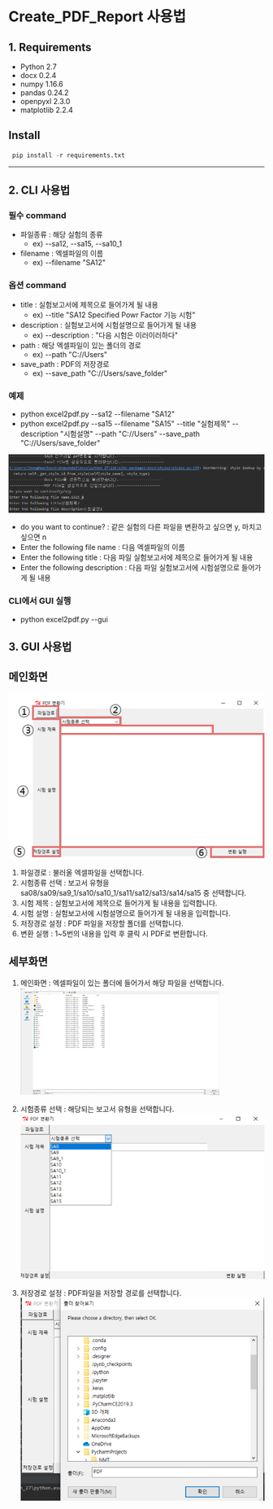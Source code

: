 # Create_PDF_Report 사용법

## 1. Requirements
- Python 2.7
- docx 0.2.4
- numpy 1.16.6
- pandas 0.24.2
- openpyxl 2.3.0
- matplotlib 2.2.4

## Install
``` Python
 pip install -r requirements.txt
```
---
## 2. CLI 사용법
### 필수 command
- 파일종류 : 해당 실험의 종류 
  - ex) --sa12, --sa15, --sa10_1
- filename : 엑셀파일의 이름 
  - ex) --filename "SA12"

### 옵션 command
- title : 실험보고서에 제목으로 들어가게 될 내용 
  - ex) --title "SA12 Specified Powr Factor 기능 시험"
- description : 실험보고서에 시험설명으로 들어가게 될 내용 
  - ex) --description : "다음 시험은 이러이러하다"
- path : 해당 엑셀파일이 있는 폴더의 경로
  - ex) --path "C://Users"
- save_path : PDF의 저장경로
  - ex) --save_path "C://Users/save_folder"
  
### 예제
 - python excel2pdf.py --sa12 --filename "SA12"
 - python excel2pdf.py --sa15 --filename "SA15" --title "실험제목" --description "시험설명" --path "C://Users" --save_path "C://Users/save_folder"
 
 ![CLI예제](/PDF/img/CLI예제.png)
 - do you want to continue? : 같은 실험의 다른 파일을 변환하고 싶으면 y, 마치고 싶으면 n
 - Enter the following file name : 다음 엑셀파일의 이름
 - Enter the following title : 다음 파일 실험보고서에 제목으로 들어가게 될 내용
 - Enter the following description : 다음 파일 실험보고서에 시험설명으로 들어가게 될 내용
 
### CLI에서 GUI 실행
- python excel2pdf.py --gui


## 3. GUI 사용법
## 메인화면
![GUI메인](/PDF/img/GUI메인.png)

1. 파일경로 : 불러올 엑셀파일을 선택합니다.
2. 시험종류 선택 : 보고서 유형을 sa08/sa09/sa9_1/sa10/sa10_1/sa11/sa12/sa13/sa14/sa15 중 선택합니다.
3. 시험 제목 : 실험보고서에 제목으로 들어가게 될 내용을 입력합니다.
4. 시험 설명 : 실험보고서에 시험설명으로 들어가게 될 내용을 입력합니다.
5. 저장경로 설정 : PDF 파일을 저장할 폴더를 선택합니다.
6. 변환 실행 : 1~5번의 내용을 입력 후 클릭 시 PDF로 변환합니다.

## 세부화면
1. 메인화면 : 엑셀파일이 있는 폴더에 들어가서 해당 파일을 선택합니다.
![GUI_1](/PDF/img/GUI_1.png)

2. 시험종류 선택 : 해당되는 보고서 유형을 선택합니다.
![GUI_2](/PDF/img/GUI_2.png)

3. 저장경로 설정 : PDF파일을 저장할 경로를 선택합니다.
![GUI_3](/PDF/img/GUI_3.png)

